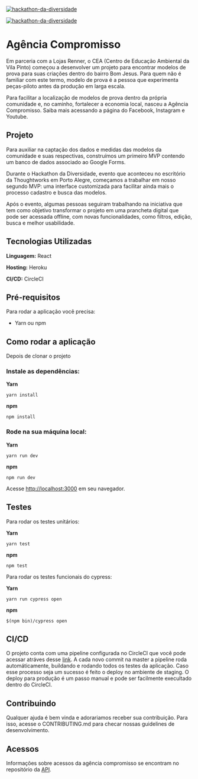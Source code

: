 [![hackathon-da-diversidade](https://codecov.io/gh/hackathon-da-diversidade/agencia-compromisso-web/branch/master/graph/badge.svg)](https://codecov.io/gh/hackathon-da-diversidade/agencia-compromisso-web)

[![hackathon-da-diversidade](https://circleci.com/gh/hackathon-da-diversidade/agencia-compromisso-web.svg?style=shield)](https://circleci.com/gh/hackathon-da-diversidade/agencia-compromisso-web)

# Agência Compromisso

Em parceria com a Lojas Renner, o CEA (Centro de Educação Ambiental da Vila Pinto) começou a desenvolver um projeto para encontrar modelos de prova para suas criações dentro do bairro Bom Jesus. Para quem não é familiar com este termo, modelo de prova é a pessoa que experimenta peças-piloto antes da produção em larga escala.

Para facilitar a localização de modelos de prova dentro da própria comunidade e, no caminho, fortalecer a economia local, nasceu a Agência Compromisso. Saiba mais acessando a página do Facebook, Instagram e Youtube.

## Projeto

Para auxiliar na captação dos dados e medidas das modelos da comunidade e suas respectivas, construímos um primeiro MVP contendo um banco de dados associado ao Google Forms.

Durante o Hackathon da Diversidade, evento que aconteceu no escritório da Thoughtworks em Porto Alegre, começamos a trabalhar em nosso segundo MVP: uma interface customizada para facilitar ainda mais o processo cadastro e busca das modelos.

Após o evento, algumas pessoas seguiram trabalhando na iniciativa que tem como objetivo transformar o projeto em uma prancheta digital que pode ser acessada offline, com novas funcionalidades, como filtros, edição, busca e melhor usabilidade.

## Tecnologias Utilizadas

**Linguagem:** React

**Hosting:** Heroku

**CI/CD:** CircleCI

## Pré-requisitos

Para rodar a aplicação você precisa:

- Yarn ou npm

## Como rodar a aplicação

Depois de clonar o projeto

### Instale as dependências:

**Yarn**

```
yarn install
```

**npm**

```
npm install
```

### Rode na sua máquina local:

**Yarn**

```
yarn run dev
```

**npm**

```
npm run dev
```

Acesse [http://localhost:3000](http://localhost:3000) em seu navegador.

## Testes

Para rodar os testes unitários:

**Yarn**

```
yarn test
```

**npm**

```
npm test
```

Para rodar os testes funcionais do cypress:

**Yarn**

```
yarn run cypress open
```

**npm**

```
$(npm bin)/cypress open
```

## CI/CD

O projeto conta com uma pipeline configurada no CircleCI que você pode acessar atráves desse [link](https://app.circleci.com/github/hackathon-da-diversidade/agencia-compromisso-web/pipelines). A cada novo commit na master a pipeline roda automáticamente, buildando e rodando todos os testes da aplicação. Caso esse processo seja um sucesso é feito o deploy no ambiente de staging. O deploy para produção é um passo manual e pode ser facilmente execultado dentro do CircleCI.

## Contribuindo

Qualquer ajuda é bem vinda e adorariamos receber sua contribuição.
Para isso, acesse o CONTRIBUTING.md para checar nossas guidelines de desenvolvimento.

## Acessos

Informações sobre acessos da agência compromisso se encontram no repositório da [API](https://github.com/hackathon-da-diversidade/agencia-compromisso).

